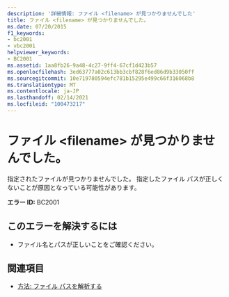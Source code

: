 ```yaml
---
description: '詳細情報: ファイル <filename> が見つかりませんでした'
title: ファイル <filename> が見つかりませんでした。
ms.date: 07/20/2015
f1_keywords:
- bc2001
- vbc2001
helpviewer_keywords:
- BC2001
ms.assetid: 1aa8fb26-9a48-4c27-9ff4-67cf1d423b57
ms.openlocfilehash: 3ed63777a02c613bb3cbf828f6ed86d9b33050ff
ms.sourcegitcommit: 10e719780594efc781b15295e499c66f316068b8
ms.translationtype: MT
ms.contentlocale: ja-JP
ms.lasthandoff: 02/14/2021
ms.locfileid: "100473217"
---
```

# <a name="file-filename-could-not-be-found"></a>ファイル \<filename> が見つかりませんでした。

指定されたファイルが見つかりませんでした。 指定したファイル パスが正しくないことが原因となっている可能性があります。  
  
 **エラー ID:** BC2001  
  
## <a name="to-correct-this-error"></a>このエラーを解決するには  
  
- ファイル名とパスが正しいことをご確認ください。  
  
## <a name="see-also"></a>関連項目

- [方法: ファイル パスを解析する](../developing-apps/programming/drives-directories-files/how-to-parse-file-paths.md)
